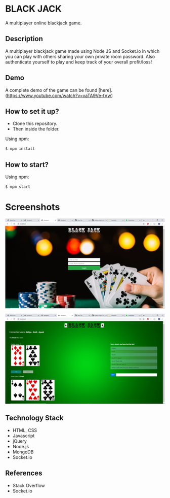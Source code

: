 # BLACK JACK

A multiplayer online blackjack game.


## Description
  A multiplayer blackjack game made using Node JS and Socket.io in which you can play with others sharing your own private room password. 
Also authenticate yourself to play and keep track of your overall profit/loss!

## Demo
A complete demo of the game can be found [here].(https://www.youtube.com/watch?v=vaTA9Ve-tVw) 

## How to set it up?
- Clone this repository.
- Then inside the folder.

Using npm:

```bash
$ npm install
```

## How to start? 
Using npm:

```bash
$ npm start
```
# Screenshots
![](./Screenshots/Screenshot1.png)

![](./Screenshots/Screenshot2.png)

## Technology Stack
- HTML, CSS
- Javascript
- jQuery
- Node.js 
- MongoDB 
- Socket.io 

## References
- Stack Overflow
- Socket.io

